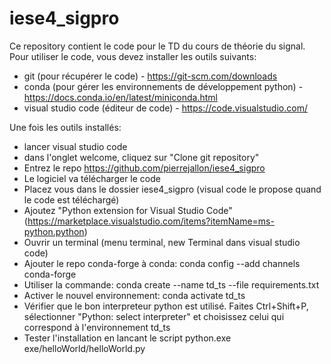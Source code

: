 # iese4_sigpro

Ce repository contient le code pour le TD du cours de théorie du signal. 
Pour utiliser le code, vous devez installer les outils suivants:
- git (pour récupérer le code) - https://git-scm.com/downloads
- conda (pour gérer les environnements de développement python) - https://docs.conda.io/en/latest/miniconda.html
- visual studio code (éditeur de code) - https://code.visualstudio.com/

Une fois les outils installés:
- lancer visual studio code
- dans l'onglet welcome, cliquez sur "Clone git repository"
- Entrez le repo https://github.com/pierrejallon/iese4_sigpro 
- Le logiciel va télécharger le code
- Placez vous dans le dossier iese4_sigpro (visual code le propose quand le code est téléchargé)
- Ajoutez "Python extension for Visual Studio Code" (https://marketplace.visualstudio.com/items?itemName=ms-python.python)
- Ouvrir un terminal (menu terminal, new Terminal dans visual studio code)
- Ajouter le repo conda-forge à conda: conda config --add channels conda-forge
- Utiliser la commande: conda create --name td_ts --file requirements.txt
- Activer le nouvel environnement: conda activate td_ts
- Vérifier que le bon interpreteur python est utilisé. Faites Ctrl+Shift+P, sélectionner "Python: select interpreter" et choisissez celui qui correspond à l'environnement td_ts
- Tester l'installation en lancant le script python.exe exe/helloWorld/helloWorld.py

